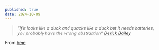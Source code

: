 ```yaml
---
published: true
date: 2024-10-09
---
```

> _“If it looks like a duck and quacks like a duck but it needs batteries, you probably have the wrong abstraction”_ [_Derick Bailey_](https://lostechies.com/derickbailey/2009/02/11/solid-development-principles-in-motivational-pictures/)

From [here](https://simplystatistics.org/posts/2017-01-19-what-is-artificial-intelligence)